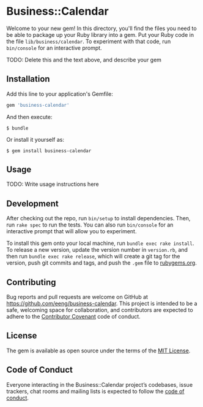 # Business::Calendar

Welcome to your new gem! In this directory, you'll find the files you need to be able to package up your Ruby library into a gem. Put your Ruby code in the file `lib/business/calendar`. To experiment with that code, run `bin/console` for an interactive prompt.

TODO: Delete this and the text above, and describe your gem

## Installation

Add this line to your application's Gemfile:

```ruby
gem 'business-calendar'
```

And then execute:

    $ bundle

Or install it yourself as:

    $ gem install business-calendar

## Usage

TODO: Write usage instructions here

## Development

After checking out the repo, run `bin/setup` to install dependencies. Then, run `rake spec` to run the tests. You can also run `bin/console` for an interactive prompt that will allow you to experiment.

To install this gem onto your local machine, run `bundle exec rake install`. To release a new version, update the version number in `version.rb`, and then run `bundle exec rake release`, which will create a git tag for the version, push git commits and tags, and push the `.gem` file to [rubygems.org](https://rubygems.org).

## Contributing

Bug reports and pull requests are welcome on GitHub at https://github.com/eeng/business-calendar. This project is intended to be a safe, welcoming space for collaboration, and contributors are expected to adhere to the [Contributor Covenant](http://contributor-covenant.org) code of conduct.

## License

The gem is available as open source under the terms of the [MIT License](https://opensource.org/licenses/MIT).

## Code of Conduct

Everyone interacting in the Business::Calendar project’s codebases, issue trackers, chat rooms and mailing lists is expected to follow the [code of conduct](https://github.com/eeng/business-calendar/blob/master/CODE_OF_CONDUCT.md).
